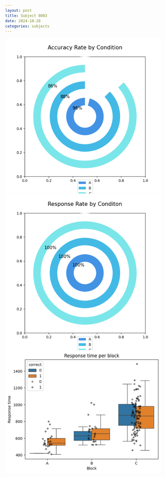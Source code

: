 ```yaml
---
layout: post
title: Subject 8003
date: 2024-10-28
categories: subjects
---
```


![](data/8003/run-3/8003_accuracy_rate.png)
![](data/8003/run-3/8003_response_rate.png)
![](data/8003/run-3/8003_rt.png)
